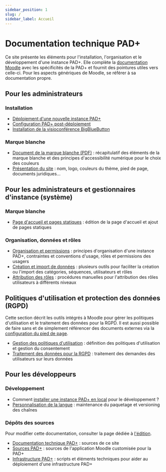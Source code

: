 ```yaml
---
sidebar_position: 1
slug: /
sidebar_label: Accueil
---
```


# Documentation technique PAD+

Ce site présente les éléments pour l'installation, l'organisation et le développement d'une instance PAD+. Elle complète la [documentation Moodle](https://docs.moodle.org/) avec les spécificités de la PAD+ et fournit des pointures utiles vers celle-ci. Pour les aspects génériques de Moodle, se référer à sa documentation propre.

## Pour les administrateurs

### Installation

- [Déploiement d'une nouvelle instance PAD+](installation/deploiement)
- [Configuration PAD+ post-déploiement](installation/configuration)
- [Installation de la visioconférence BigBlueButton](installation/visioconference)

### Marque blanche

- [Document de la marque blanche (PDF)](marqueblanche/ressources/PAD_Marqueblanche_08-06-2022.pdf) : récapitulatif des éléments de la marque blanche et des principes d'accessibilité numérique pour le choix des couleurs
- [Présentation du site](marqueblanche/presentation) : nom, logo, couleurs du thème, pied de page, documents juridiques...

## Pour les administrateurs et gestionnaires d'instance (système)

### Marque blanche

- [Page d'accueil et pages statiques](marqueblanche/pagesstatiques) : édition de la page d'accueil et ajout de pages statiques

### Organisation, données et rôles

- [Organisation et permissions](organisation/contenu) : principes d'organisation d'une instance PAD+, contraintes et  conventions d'usage, rôles et permissions des usagers
- [Création et import de données](organisation/donnees) : plusieurs outils pour faciliter la création ou l'import des catégories, séquences, utilisateurs et rôles
- [Attribution des rôles](organisation/roles) : procédures manuelles pour l'attribution des rôles utilisateurs à différents niveaux

## Politiques d'utilisation et protection des données (RGPD)

Cette section décrit les outils intégrés à Moodle pour gérer les politiques d'utilisation et le traitement des données pour la RGPD. Il est aussi possible de faire sans et de simplement référencer des documents externes via la [configuration du pied de page](/marqueblanche/presentation#pied-de-page).

- [Gestion des politiques d'utilisation](legal/politiques) : définition des politiques d'utilisation et gestion du consentement
- [Traitement des données pour la RGPD](legal/rgpd) : traitement des demandes des utilisateurs sur leurs données

## Pour les développeurs

### Développement

- Comment [installer une instance PAD+ en local](developpement/setup-local) pour le développement ?
- [Personnalisation de la langue](developpement/custom-lang) : maintenance du paquetage et versioning des chaînes

### Dépôts des sources

Pour modifier cette documentation, consulter la page dédiée à [l'édition](./doc-edition).

 - [Documentation technique PAD+](https://github.com/e-PSHAD/pad-doc) : sources de ce site
 - [Sources PAD+](https://github.com/e-PSHAD/PAD) : sources de l'application Moodle customisée pour la PAD+
 - [Infrastructure PAD+](https://github.com/e-PSHAD/pad-infra) : scripts et éléments techniques pour aider au déploiement d'une infrastructure PAD+
